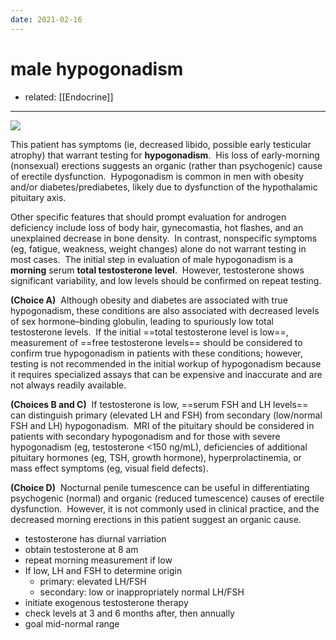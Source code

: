 ```yaml
---
date: 2021-02-16
---
```


# male hypogonadism

- related: [[Endocrine]]
---

![](https://photos.thisispiggy.com/file/wikiFiles/20220813143710.png)

This patient has symptoms (ie, decreased libido, possible early testicular atrophy) that warrant testing for **hypogonadism**.  His loss of early-morning (nonsexual) erections suggests an organic (rather than psychogenic) cause of erectile dysfunction.  Hypogonadism is common in men with obesity and/or diabetes/prediabetes, likely due to dysfunction of the hypothalamic pituitary axis.

Other specific features that should prompt evaluation for androgen deficiency include loss of body hair, gynecomastia, hot flashes, and an unexplained decrease in bone density.  In contrast, nonspecific symptoms (eg, fatigue, weakness, weight changes) alone do not warrant testing in most cases.  The initial step in evaluation of male hypogonadism is a **morning** serum **total testosterone level**.  However, testosterone shows significant variability, and low levels should be confirmed on repeat testing.

**(Choice A)**  Although obesity and diabetes are associated with true hypogonadism, these conditions are also associated with decreased levels of sex hormone–binding globulin, leading to spuriously low total testosterone levels.  If the initial ==total testosterone level is low==, measurement of ==free testosterone levels== should be considered to confirm true hypogonadism in patients with these conditions; however, testing is not recommended in the initial workup of hypogonadism because it requires specialized assays that can be expensive and inaccurate and are not always readily available.

**(Choices B and C)**  If testosterone is low, ==serum FSH and LH levels== can distinguish primary (elevated LH and FSH) from secondary (low/normal FSH and LH) hypogonadism.  MRI of the pituitary should be considered in patients with secondary hypogonadism and for those with severe hypogonadism (eg, testosterone <150 ng/mL), deficiencies of additional pituitary hormones (eg, TSH, growth hormone), hyperprolactinemia, or mass effect symptoms (eg, visual field defects).

**(Choice D)**  Nocturnal penile tumescence can be useful in differentiating psychogenic (normal) and organic (reduced tumescence) causes of erectile dysfunction.  However, it is not commonly used in clinical practice, and the decreased morning erections in this patient suggest an organic cause.

<!-- male hypogonadism initial diagnosis -->

- testosterone has diurnal varriation
- obtain testosterone at 8 am
- repeat morning measurement if low
- If low, LH and FSH to determine origin
	- primary: elevated LH/FSH
	- secondary: low or inappropriately normal LH/FSH
- initiate exogenous testosterone therapy
- check levels at 3 and 6 months after, then annually
- goal mid-normal range
